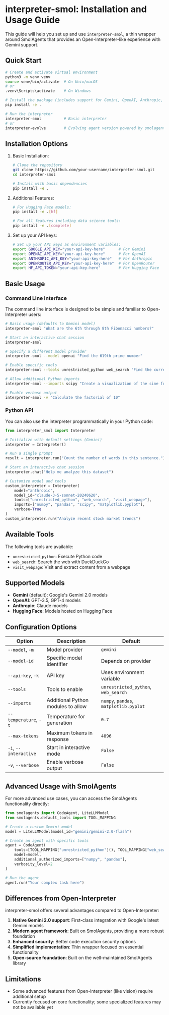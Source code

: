 # interpreter-smol: Installation and Usage Guide

This guide will help you set up and use `interpreter-smol`, a thin wrapper around SmolAgents that provides an Open-Interpreter-like experience with Gemini support.

## Quick Start

```bash
# Create and activate virtual environment
python3 -m venv venv
source venv/bin/activate  # On Unix/macOS
# or
.venv\Scripts\activate    # On Windows

# Install the package (includes support for Gemini, OpenAI, Anthropic, and OpenRouter via LiteLLM)
pip install -e .

# Run the interpreter
interpreter-smol          # Basic interpreter
# or
interpreter-evolve        # Evolving agent version powered by smolagents
```

## Installation Options

1. Basic Installation:

   ```bash
   # Clone the repository
   git clone https://github.com/your-username/interpreter-smol.git
   cd interpreter-smol

   # Install with basic dependencies
   pip install -e .
   ```

2. Additional Features:

   ```bash
   # For Hugging Face models:
   pip install -e .[hf]

   # For all features including data science tools:
   pip install -e .[complete]
   ```

3. Set up your API keys:

   ```bash
   # Set up your API keys as environment variables:
   export GOOGLE_API_KEY="your-api-key-here"      # For Gemini
   export OPENAI_API_KEY="your-api-key-here"      # For OpenAI
   export ANTHROPIC_API_KEY="your-api-key-here"   # For Anthropic
   export OPENROUTER_API_KEY="your-api-key-here"  # For OpenRouter
   export HF_API_TOKEN="your-api-key-here"        # For Hugging Face
   ```

## Basic Usage

### Command Line Interface

The command line interface is designed to be simple and familiar to Open-Interpreter users:

```bash
# Basic usage (defaults to Gemini model)
interpreter-smol "What are the 6th through 8th Fibonacci numbers?"

# Start an interactive chat session
interpreter-smol

# Specify a different model provider
interpreter-smol --model openai "Find the 619th prime number"

# Enable specific tools
interpreter-smol --tools unrestricted_python web_search "Find the current Bitcoin price and plot it"

# Allow additional Python imports
interpreter-smol --imports scipy "Create a visualization of the sine function"

# Enable verbose output
interpreter-smol -v "Calculate the factorial of 10"
```

### Python API

You can also use the interpreter programmatically in your Python code:

```python
from interpreter_smol import Interpreter

# Initialize with default settings (Gemini)
interpreter = Interpreter()

# Run a single prompt
result = interpreter.run("Count the number of words in this sentence.")

# Start an interactive chat session
interpreter.chat("Help me analyze this dataset")

# Customize model and tools
custom_interpreter = Interpreter(
    model="anthropic",
    model_id="claude-3-5-sonnet-20240620",
    tools=["unrestricted_python", "web_search", "visit_webpage"],
    imports=["numpy", "pandas", "scipy", "matplotlib.pyplot"],
    verbose=True
)
custom_interpreter.run("Analyze recent stock market trends")
```

## Available Tools

The following tools are available:

- `unrestricted_python`: Execute Python code
- `web_search`: Search the web with DuckDuckGo
- `visit_webpage`: Visit and extract content from a webpage

## Supported Models

- **Gemini** (default): Google's Gemini 2.0 models
- **OpenAI**: GPT-3.5, GPT-4 models
- **Anthropic**: Claude models
- **Hugging Face**: Models hosted on Hugging Face

## Configuration Options

| Option | Description | Default |
|--------|-------------|---------|
| `--model`, `-m` | Model provider | `gemini` |
| `--model-id` | Specific model identifier | Depends on provider |
| `--api-key`, `-k` | API key | Uses environment variable |
| `--tools` | Tools to enable | `unrestricted_python`, `web_search` |
| `--imports` | Additional Python modules to allow | `numpy`, `pandas`, `matplotlib.pyplot` |
| `--temperature`, `-t` | Temperature for generation | `0.7` |
| `--max-tokens` | Maximum tokens in response | `4096` |
| `-i`, `--interactive` | Start in interactive mode | `False` |
| `-v`, `--verbose` | Enable verbose output | `False` |

## Advanced Usage with SmolAgents

For more advanced use cases, you can access the SmolAgents functionality directly:

```python
from smolagents import CodeAgent, LiteLLMModel
from smolagents.default_tools import TOOL_MAPPING

# Create a custom Gemini model
model = LiteLLMModel(model_id="gemini/gemini-2.0-flash")

# Create an agent with specific tools
agent = CodeAgent(
    tools=[TOOL_MAPPING["unrestricted_python"](), TOOL_MAPPING["web_search"]()],
    model=model,
    additional_authorized_imports=["numpy", "pandas"],
    verbosity_level=2
)

# Run the agent
agent.run("Your complex task here")
```

## Differences from Open-Interpreter

interpreter-smol offers several advantages compared to Open-Interpreter:

1. **Native Gemini 2.0 support**: First-class integration with Google's latest Gemini models
2. **Modern agent framework**: Built on SmolAgents, providing a more robust foundation
3. **Enhanced security**: Better code execution security options
4. **Simplified implementation**: Thin wrapper focused on essential functionality
5. **Open-source foundation**: Built on the well-maintained SmolAgents library

## Limitations

- Some advanced features from Open-Interpreter (like vision) require additional setup
- Currently focused on core functionality; some specialized features may not be available yet
